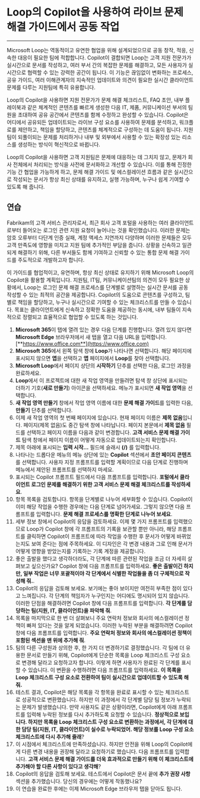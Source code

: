# Loop의 Copilot을 사용하여 라이브 문제 해결 가이드에서 공동 작업
---
Microsoft Loop는 역동적이고 유연한 협업을 위해 설계되었으므로 공동 창작, 적응, 신속한 대응이 필요한 팀에 적합합니다. Copilot이 결합되면 Loop는 고객 지원 전문가가 실시간으로 문서를 작성하고, 여러 부서 간의 복잡한 문제를 해결하고, 모든 사용자가 실시간으로 협력할 수 있는 강력한 공간이 됩니다. 이 기능은 끊임없이 변화하는 프로세스, 공유 가이드, 여러 이해관계자의 지속적인 업데이트와 의견이 필요한 실시간 클라이언트 문제를 다루는 지원팀에 특히 유용합니다.

Loop의 Copilot을 사용하면 지원 전문가가 문제 해결 체크리스트, FAQ 초안, 내부 플레이북과 같은 체계적인 콘텐츠를 빠르게 생성한 다음 IT, 제품, 커뮤니케이션 부서의 팀원을 초대하여 공유 공간에서 콘텐츠를 함께 수정하고 완성할 수 있습니다. Copilot은 어디에서 공유되든 업데이트되는 라이브 구성 요소를 사용하여 문제를 분석하고, 워크플로를 제안하고, 책임을 할당하고, 콘텐츠를 체계적으로 구성하는 데 도움이 됩니다. 지원팀이 되풀이되는 문제를 처리하거나 내부 및 외부에서 사용할 수 있는 확장성 있는 리소스를 생성하는 방식이 혁신적으로 바뀝니다.

Loop의 Copilot을 사용하면 고객 지원팀은 문제에 대응하는 데 그치지 않고, 문제가 회사 전체에서 처리되는 방식을 사전에 문서화하고 개선할 수 있습니다. 이를 통해 진정한 기능 간 협업을 가능하게 하고, 문제 해결 가이드 및 에스컬레이션 흐름과 같은 실시간으로 작성되는 문서가 항상 최신 상태를 유지하고, 실행 가능하며, 누구나 쉽게 기여할 수 있도록 해 줍니다.

## 연습

Fabrikam의 고객 서비스 관리자로서, 최근 회사 고객 포털을 사용하는 여러 클라이언트로부터 들어오는 로그인 관련 지원 요청이 늘어나는 것을 확인했습니다. 이러한 문제는 암호 오류부터 다단계 인증 실패, 계정 액세스 지연까지 다양하며 이러한 문제들은 모두 고객 만족도에 영향을 미치고 지원 팀에 추가적인 부담을 줍니다. 상황을 신속하고 일관되게 해결하기 위해, 다른 부서들도 함께 기여하고 신뢰할 수 있는 통합 문제 해결 가이드를 주도적으로 개발하고자 합니다.

이 가이드를 협업적이고, 유연하며, 항상 최신 상태로 유지하기 위해 Microsoft Loop의 Copilot을 활용할 계획입니다. 지원팀, IT팀, 커뮤니케이션팀의 의견이 모두 필요한 상황에서, Loop는 로그인 문제 해결 프로세스를 단계별로 설명하는 실시간 문서를 공동 작성할 수 있는 최적의 공간을 제공합니다. Copilot의 도움으로 콘텐츠를 구성하고, 팀별로 책임을 할당하고, 누구나 실시간으로 기여할 수 있는 체크리스트를 만들 수 있습니다. 목표는 클라이언트에게 신속하고 정확한 도움을 제공하는 동시에, 내부 팀들이 지속적으로 정렬되고 효율적으로 협업할 수 있도록 하는 것입니다.

1. **Microsoft 365**이 탭에 열려 있는 경우 다음 단계를 진행합니다. 열려 있지 않다면 **Microsoft Edge** 브라우저에서 새 탭을 열고 다음 URL을 입력합니다. [**https://www.office.com**](https://www.office.com) 
1. **Microsoft 365**에서 왼쪽 탐색 창에 **Loop**가 나타나면 선택합니다. 해당 페이지에 표시되지 않으면 **앱**을 선택하고 **앱** 페이지에서 **Loop**를 찾아 선택합니다.
1. **Microsoft Loop**에서 페이지 상단의 **시작하기** 단추를 선택한 다음, 로그인 과정을 완료하세요.
1. **Loop**에서 이 프로젝트에 대한 새 작업 영역을 만들려면 탐색 창 상단에 표시되는 더하기 기호(**새로 만들기**) 아이콘을 선택하세요. 메뉴가 표시되면 **새 작업 영역**을 선택합니다.
1. **새 작업 영역 만들기** 창에서 작업 영역 이름에 대한 **문제 해결 가이드**를 입력한 다음, **만들기** 단추를 선택합니다.
1. 이제 새 작업 영역의 첫 번째 페이지에 있습니다. 현재 페이지 이름은 **제목 없음**입니다. 페이지(제목 없음)도 중간 탐색 창에 나타납니다. 페이지 본문에서 **제목 없음** 필드를 선택하고 페이지 이름을 다음과 같이 변경합니다. **고객 서비스 문제 해결 가이드** 탐색 창에서 페이지 이름이 어떻게 자동으로 업데이트되는지 확인합니다.
1. 제목 아래에 표시되는 **입력 시작...** 필드에 슬래시 **(/)** 를 입력합니다.
1. 나타나는 드롭다운 메뉴의 메뉴 상단에 있는 **Copilot** 섹션에서 **초안 페이지 콘텐츠**를 선택합니다. 사용자 지정 프롬프트를 입력할 계획이므로 다음 단계로 진행하며 메뉴에서 제안된 프롬프트를 선택하지 마세요.
1. 표시되는 Copilot 프롬프트 필드에서 다음 프롬프트를 입력합니다. **포털에서 클라이언트 로그인 문제를 해결하기 위한 고객 서비스 문제 해결 체크리스트를 작성하세요**.
1. 항목 목록을 검토합니다. 항목을 단계별로 나누어 세부화할 수 있습니다. Copilot이 이미 해당 작업을 수행한 경우에는 다음 단계로 넘어가세요. 그렇지 않으면 다음 프롬프트를 입력합니다. **문제 해결 프로세스를 명확한 단계로 나누어 보세요**.
1. 세부 정보 창에서 Copilot의 응답을 검토하세요. 이제 몇 가지 프롬프트를 입력했으므로 Loop가 Copilot 창에 각 프롬프트의 기록을 보관할 뿐만 아니라, 해당 프롬프트를 클릭하면 Copilot이 프롬프트에 따라 작업을 수행한 후 문서가 어떻게 바뀌었는지도 보여 준다는 점에 주목하세요. 이 디자인은 각 변경 내용과 그로 인해 문서가 어떻게 영향을 받았는지를 기록하는 기록 계정을 제공합니다.
1. 좋은 출발을 했다고 생각하더라도, 각 단계에 따른 관련된 작업을 조금 더 자세히 살펴보고 싶으신가요? Copilot 창에 다음 프롬프트를 입력하세요. **좋은 출발이긴 하지만, 일부 작업은 너무 포괄적이야 각 단계에서 식별한 작업들을 좀 더 구체적으로 작성해 줘.**.
1. Copilot의 응답을 검토해 보세요. 보기에는 좋아 보이지만 여전히 부족한 점이 있다고 느껴집니다. 각 단계의 책임자가 누구인지는 어디에도 명시되어 있지 않습니다. 이러한 단점을 해결하려면 Copilot 창에 다음 프롬프트를 입력합니다. **각 단계를 담당하는 팀(지원, IT, 클라이언트)을 파악해 줘**.
1. 목록을 마지막으로 한 번 더 살펴보니 주요 연락처 정보와 회사의 에스컬레이션 정책이 빠져 있다는 것을 알게 되었습니다. 이러한 누락된 부분을 해결하려면 Copilot 창에 다음 프롬프트를 입력합니다. **주요 연락처 정보와 회사의 에스컬레이션 정책이 포함된 섹션을 맨 위에 추가해 줘**.
1. 팀의 다른 구성원과 상의한 후, 한 가지 더 변경하기로 결정했습니다. 각 팀에 더 유용한 문서로 만들기 위해, Copilot에게 단순한 목록을 Loop 체크리스트 구성 요소로 변경해 달라고 요청하고자 합니다. 이렇게 하면 사용자가 완료된 각 단계를 표시할 수 있습니다. 이 변환을 수행하려면 다음 프롬프트를 입력하세요. **이 목록을 Loop 체크리스트 구성 요소로 전환하여 팀이 실시간으로 업데이트할 수 있도록 해 줘.**
1. 테스트 결과, Copilot은 해당 목록을 각 항목을 완료로 표시할 수 있는 체크리스트로 성공적으로 변환했습니다. 하지만 이 과정에서 각 단계별 담당 팀 정보가 누락되는 문제가 발생했습니다. 만약 사용자도 같은 상황이라면, Copilot에게 아래 프롬프트를 입력해 누락된 정보를 다시 추가하도록 요청할 수 있습니다. **정상적으로 보입니다. 하지만 목록을 Loop 체크리스트 구성 요소로 변환하는 과정에서, 각 단계에 대한 담당 팀(지원, IT, 클라이언트)이 실수로 누락되었어. 해당 정보를 Loop 구성 요소 체크리스트에 다시 추가해 줄래**?
1. 이 시점에서 체크리스트에 만족하셨습니다. 하지만 안전을 위해 Loop의 Copilot에게 다른 변경 내용을 권장해 달라고 요청하기로 했습니다. 다음 프롬프트를 입력합니다. **고객 서비스 문제 해결 가이드를 더욱 효과적으로 만들기 위해 이 체크리스트에 추가해야 할 다른 사항이 있다고 생각해**?
1. Copilot의 응답을 검토해 보세요. 테스트에서 Copilot은 문서 끝에 **추가 권장 사항** 섹션을 추가했습니다. 당신의 경우에는 어떻게 작동했나요?
1. 이 연습을 완료한 후에는 이제 Microsoft Edge 브라우저 탭을 닫아도 됩니다.
